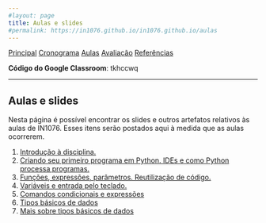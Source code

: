 ```yaml
---
#layout: page
title: Aulas e slides
#permalink: https://in1076.github.io/in1076.github.io/aulas
---
```

[Principal](https://in1076.github.io) [Cronograma](https://in1076.github.io/cronograma) [Aulas](https://in1076.github.io/aulas) [Avaliação](https://in1076.github.io/avaliacao) [Referências](https://in1076.github.io/referencias)


**Código do Google Classroom**: tkhccwq

---

## Aulas e slides

Nesta página é possível encontrar os slides e outros artefatos relativos às aulas de IN1076. Esses itens serão postados aqui à medida que as aulas ocorrerem.

1. [Introdução à disciplina.](https://drive.google.com/file/d/1JqAaI-GvsIT5ntfEwYHeMgRopqpOZ6Kl/view?usp=sharing)
2. [Criando seu primeiro programa em Python. IDEs e como Python processa programas.](https://drive.google.com/file/d/1uLEXmc1UZLgcsT72GByyIx1kpWoW8OoP/view?usp=sharing)
3. [Funções, expressões, parâmetros. Reutilização de código.](https://drive.google.com/file/d/1XtQrdgvNgW3LFe-53UjI96iSQZaLh_Qc/view?usp=sharing)
4. [Variáveis e entrada pelo teclado.](https://drive.google.com/file/d/1T4mS23SGBqBRRiwYF3UnprY6ZvL4KZqs/view?usp=sharing)
5. [Comandos condicionais e expressões](https://drive.google.com/file/d/1rGHlqFzTIoxkLHVflNkAu3KiM1mj5nWE/view?usp=sharing)
6. [Tipos básicos de dados](https://drive.google.com/file/d/1027PR7H51EVMBZSZRzq7g9kXel5FkoDe/view?usp=sharing)
7. [Mais sobre tipos básicos de dados](https://drive.google.com/file/d/1BOWRt2SiY28-WO9NZYMBepw3U4OEyXNL/view?usp=sharing)

